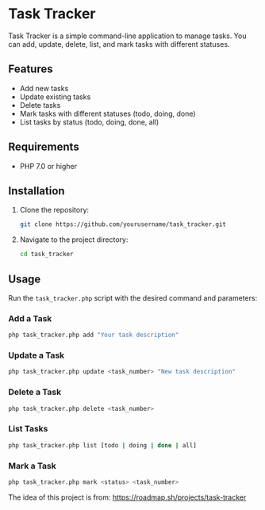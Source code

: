# Task Tracker

Task Tracker is a simple command-line application to manage tasks. You can add, update, delete, list, and mark tasks with different statuses.

## Features

- Add new tasks
- Update existing tasks
- Delete tasks
- Mark tasks with different statuses (todo, doing, done)
- List tasks by status (todo, doing, done, all)

## Requirements

- PHP 7.0 or higher

## Installation

1. Clone the repository:
    ```sh
    git clone https://github.com/yourusername/task_tracker.git
    ```
2. Navigate to the project directory:
    ```sh
    cd task_tracker
    ```

## Usage

Run the `task_tracker.php` script with the desired command and parameters:

### Add a Task

```sh
php task_tracker.php add "Your task description"
```

### Update a Task

```sh
php task_tracker.php update <task_number> "New task description"
```

### Delete a Task

```sh
php task_tracker.php delete <task_number>
```

### List Tasks

```sh
php task_tracker.php list [todo | doing | done | all]
```

### Mark a Task

```sh
php task_tracker.php mark <status> <task_number>
```
The idea of this project is from: https://roadmap.sh/projects/task-tracker